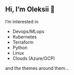 ##  Hi, I’m Oleksii 👋
 I’m interested in 
- Devops/MLops
- Kubernetes
- Terraform
- Python
- Linux
- Clouds (Azure/GCP)

and the themes around them...


<!--
**oleksii2024/oleksii2024** is a ✨ _special_ ✨ repository because its `README.md` (this file) appears on your GitHub profile.

Here are some ideas to get you started:

- 🔭 I’m currently working on ...
- 🌱 I’m currently learning ...
- 👯 I’m looking to collaborate on ...
- 🤔 I’m looking for help with ...
- 💬 Ask me about ...
- 📫 How to reach me: ...
- 😄 Pronouns: ...
- ⚡ Fun fact: ...
-->
